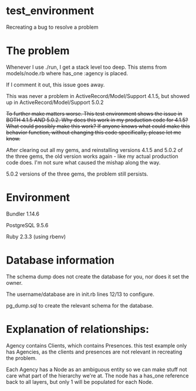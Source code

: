 # test_environment
Recreating a bug to resolve a problem

# The problem
Whenever I use ./run, I get a stack level too deep. This stems from models/node.rb where has_one :agency is placed.

If I comment it out, this issue goes away.

This was never a problem in ActiveRecord/Model/Support 4.1.5, but showed up in ActiveRecord/Model/Support 5.0.2

~~To further make matters worse. This test environment shows the issue in BOTH 4.1.5 *AND* 5.0.2. Why does this work in my production code for 4.1.5? What could possibly make this work? If anyone knows what could make this behavior function, without changing this code specifically, please let me know.~~

After clearing out all my gems, and reinstalling versions 4.1.5 and 5.0.2 of the three gems, the old version works again - like my actual production code does. I'm not sure what caused the mishap along the way.

5.0.2 versions of the three gems, the problem still persists.

# Environment
Bundler 1.14.6

PostgreSQL 9.5.6

Ruby 2.3.3 (using rbenv)

# Database information
The schema dump does not create the database for you, nor does it set the owner.

The username/database are in init.rb lines 12/13 to configure.

pg_dump.sql to create the relevant schema for the database.

# Explanation of relationships:

Agency contains Clients, which contains Presences. this test example only has Agencies, as the clients and presences are not relevant in recreating the problem.

Each Agency has a Node as an ambiguous entity so we can make stuff not care what part of the hierarchy we're at. The node has a has_one reference back to all layers, but only 1 will be populated for each Node.
